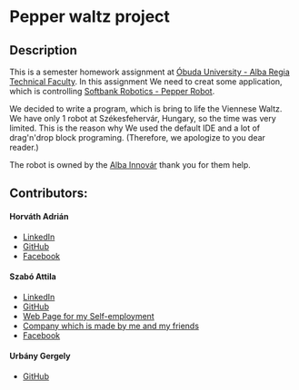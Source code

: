 # Pepper waltz project
## Description
This is a semester homework assignment at [Óbuda University - Alba Regia Technical Faculty](http://www.amk.uni-obuda.hu/index.php/en). In this assignment We need to creat some application, which is controlling [Softbank Robotics - Pepper Robot](https://www.softbankrobotics.com/emea/en/pepper). 

We decided to write a program, which is bring to life the Viennese Waltz.
We have only 1 robot at Székesfehervár, Hungary, so the time was very limited. This is the reason why We used the default IDE and a lot of  drag'n'drop block programing. (Therefore, we apologize to you dear reader.)

The robot is owned by the [Alba Innovár](https://albainnovar.hu/eng) thank you for them help.

## Contributors:

#### Horváth Adrián
* [LinkedIn](https://www.linkedin.com/in/adri%C3%A1n-horv%C3%A1th-341046117/)
* [GitHub](https://github.com/adrianhorvath23/)
* [Facebook](https://www.facebook.com/sut1ee)


#### Szabó Attila
* [LinkedIn](https://www.linkedin.com/in/tailor993/)
* [GitHub](https://github.com/Tailor993)
* [Web Page for my Self-employment](https://www.tailor993.hu)
* [Company which is made by me and my friends](https://fejlesztech.hu)
* [Facebook](https://www.facebook.com/tailor1993)

#### Urbány Gergely
* [GitHub](https://github.com/MetalG93)
